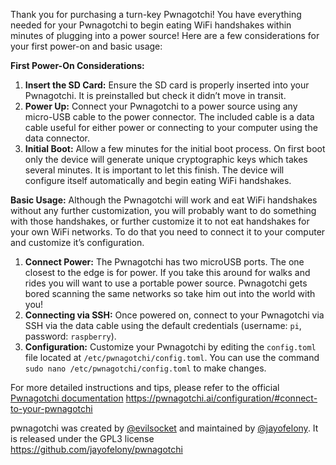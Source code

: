 Thank you for purchasing a turn-key Pwnagotchi! You have everything needed for your Pwnagotchi to begin eating WiFi handshakes within minutes of plugging into a power source! Here are a few considerations for your first power-on and basic usage:

**First Power-On Considerations:**
1. **Insert the SD Card:** Ensure the SD card is properly inserted into your Pwnagotchi. It is preinstalled but check it didn’t move in transit.
2. **Power Up:** Connect your Pwnagotchi to a power source using any micro-USB cable to the power connector. The included cable is a data cable useful for either power or connecting to your computer using the data connector.
3. **Initial Boot:** Allow a few minutes for the initial boot process. On first boot only the device will generate unique cryptographic keys which takes several minutes. It is important to let this finish. The device will configure itself automatically and begin eating WiFi handshakes.

**Basic Usage:**
Although the Pwnagotchi will work and eat WiFi handshakes without any further customization, you will probably want to do something with those handshakes, or further customize it to not eat handshakes for your own WiFi networks. To do that you need to connect it to your computer and customize it’s configuration.

1. **Connect Power:** The Pwnagotchi has two microUSB ports. The one closest to the edge is for power. If you take this around for walks and rides you will want to use a portable power source. Pwnagotchi gets bored scanning the same networks so take him out into the world with you!
2. **Connecting via SSH:** Once powered on, connect to your Pwnagotchi via SSH via the data cable using the default credentials (username: `pi`, password: `raspberry`).
3. **Configuration:** Customize your Pwnagotchi by editing the `config.toml` file located at `/etc/pwnagotchi/config.toml`. You can use the command `sudo nano /etc/pwnagotchi/config.toml` to make changes.

For more detailed instructions and tips, please refer to the official [Pwnagotchi documentation](https://pwnagotchi.ai/configuration/#connect-to-your-pwnagotchi) https://pwnagotchi.ai/configuration/#connect-to-your-pwnagotchi

pwnagotchi was created by [@evilsocket](https://github.com/evilsocket) and maintained by [@jayofelony](https://github.com/jayofelony). It is released under the GPL3 license
https://github.com/jayofelony/pwnagotchi

